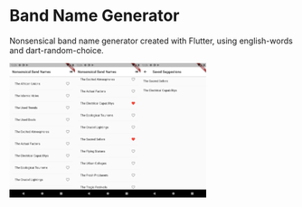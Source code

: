 # Band Name Generator

Nonsensical band name generator created with Flutter, using english-words and dart-random-choice.

<img src="screen-1.png" width="23%" style="float:left"> <img src="screen-2.png" width="23%" style="float:left"> <img src="screen-3.png" width="23%" style="float:left">